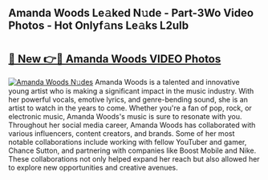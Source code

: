 ## Amanda Woods Le𝚊ked N𝚞de - Part-3Wo Video Photos - Hot Onlyf𝚊ns Le𝚊ks L2uIb

# <h2><a href="http://ac12635.deff.icu/?id=Amanda+Woods">🔗 New 👉🔴 Amanda Woods VIDEO Photos</a></h2>

[![Amanda Woods N𝚞des](https://i.imgur.com/rIISA9y.gif)](http://ac12635.deff.icu/?id=Amanda+Woods)
Amanda Woods is a talented and innovative young artist who is making a significant impact in the music industry. With her powerful vocals, emotive lyrics, and genre-bending sound, she is an artist to watch in the years to come. Whether you're a fan of pop, rock, or electronic music, Amanda Woods's music is sure to resonate with you. Throughout her social media career, Amanda Woods has collaborated with various influencers, content creators, and brands. Some of her most notable collaborations include working with fellow YouTuber and gamer, Chance Sutton, and partnering with companies like Boost Mobile and Nike. These collaborations not only helped expand her reach but also allowed her to explore new opportunities and creative avenues.
